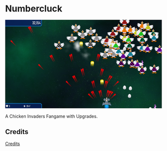 # Numbercluck

![Screenshot of the Game](./static/screenshot.png)

A Chicken Invaders Fangame with Upgrades.

## Credits

[Credits](./CREDITS.md)
